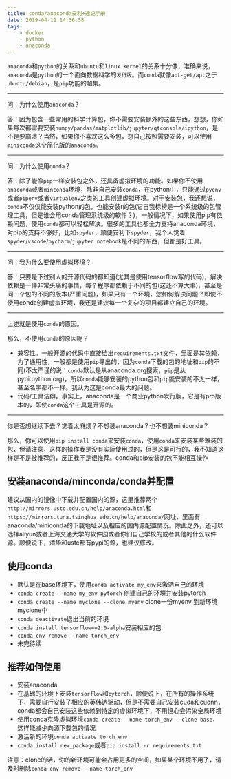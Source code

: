 ```yaml
---
title: conda/anaconda安利+速记手册
date: 2019-04-11 14:36:58
tags: 
    - docker
    - python
    - anaconda
---
```



`anaconda`和`python`的关系和`ubuntu`和`linux kernel`的关系十分像，准确来说，`anaconda`是`python`的一个面向数据科学的`发行版`。而`conda`就像`apt-get/apt`之于`ubuntu/debian`，是`pip`功能的超集。

-------

问：为什么使用`anaconda`？ 

答：因为包含一些常用的科学计算包，你不需要安装额外的这些东西，想想，你如果每次都需要安装`numpy/pandas/matplotlib/jupyter/qtconsole/ipython`，是不是要崩溃？当然，如果你不喜欢这么多包，想自己按照需要安装，可以使用`miniconda`这个简化版的`anaconda`。

--------

问：为什么使用`conda`？ 

答：除了能像`pip`一样安装包之外，还具备虚拟环境的功能。如果你不使用`anaconda`或者`minconda`环境，除非自己安装`conda`，在python中，只能通过`pyenv`或者`pipenv`或者`virtualenv`之类的工具创建虚拟环境。对于安装包，我还想说，`conda`不仅仅能安装python的包，也能安装r的包(它自我标榜是一个系统级的包管理工具，但是谁会用conda管理系统级的软件？)，一般情况下，如果使用pip有依赖问题，使用`conda`都可以轻松解决。很多的工具也都全力支持anaconda环境，对pip的支持不够好，比如`spyder`，顺便安利下`spyder`，我个人觉着`spyder`/`vscode`/`pycharm`/`jupyter notebook`是不同的东西，但都是好工具。

--------

问：我为什么要使用虚拟环境？

答：只要是下过别人的开源代码的都知道(尤其是使用tensorflow写的代码)，解决依赖是一件非常头痛的事情，每个程序都依赖于不同的包(这还不算大事)，甚至是同一个包的不同的版本(严重问题)，如果只有一个环境，您如何解决问题？即使不使用conda创建虚拟环境，我还是建议每一个复杂的项目都建立自己的环境。

--------
<!--more-->

上述就是使用`conda`的原因。

那么，不使用`conda`的原因呢？

- 兼容性。一般开源的代码中直接给出`requirements.txt`文件，里面是其依赖，为了通用性，一般都是使用`pip`导出的，因为`conda`下载的包的地址和`pip`的不同(不太严谨的说：`conda`默认是从anaconda.org搜索，`pip`是从pypi.python.org)，所以`conda`能够安装的python包和`pip`能安装的不太一样，甚至名字都不一样。我认为这是conda最大的问题。
- 代码/工具洁癖。事实上，anaconda是一个商业python发行版，它是有pro版本的，即使`conda`这个工具是开源的。

---------

你是否想继续下去？觉着太麻烦？不想装anaconda？也不想装miniconda？

那么，你可以使用`pip install conda`来安装`conda`，使用`conda`来安装某些难装的包，但请注意，这样的操作我是没有实际使用过的，但是这是可行的，我不知道这样是不是被推荐的，反正我不是很推荐。conda和pip安装的包不能相互操作

## 安装anaconda/minconda/conda并配置

建议从国内的镜像中下载并配置国内的源，这里推荐两个`http://mirrors.ustc.edu.cn/help/anaconda.html`和`https://mirrors.tuna.tsinghua.edu.cn/help/anaconda/`网址，里面有anaconda/miniconda的下载地址以及相应的国内源配置情况。除此之外，还可以选择aliyun或者上海交通大学的软件园或者你们自己学校的或者其他的什么软件源。顺便说下，清华和ustc都有pypi的源，也建议修改。

## 使用conda

- 默认是在base环境下，使用`conda activate my_env`来激活自己的环境
- `conda create --name my_env pytorch` 创建自己的环境并安装pytorch
- `conda create --name myclone --clone myenv` clone一份myenv 到新环境myclone中
- `conda deactivate`退出当前的环境
- `conda install tensorflow==2.0-alpha`安装相应的包
- `conda env remove --name torch_env`
- 未完待续


## 推荐如何使用

- 安装anaconda
- 在基础的环境下安装`tensorflow`和`pytorch`，顺便说下，在所有的操作系统下，需要自行安装了相应的英伟达驱动，但是不需要自己安装cuda和cudnn，conda都会自己安装这些依赖到特定的虚拟环境下，不用担心会污染全局环境
- 使用conda克隆虚拟环境`conda create --name torch_env --clone base`，这样能减少向源下载包的情况
- 激活新的环境`conda activate torch_env`
- `conda install new_package`或者`pip install -r requirements.txt`

注意：clone的话，你的新环境可能会占用更多的空间，如果某个环境不用了，请及时删除`conda env remove --name torch_env`
